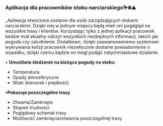 ### Aplikacja dla pracowników stoku narciarskiego⛷❄️⛰️


_Aplikacja stworzona zostanie dla osób zarządzających stokami narciarskimi. Dzięki niej w jednym miejscu będą mieli oni pogdgląd na
wszystkie trasy i klientów. Korzystając tylko z jednej aplikacji pracownik bedzie miał akualny odczyt wszystkich niezbędnych informacji, takich jak 
pogoda czy zaludnienie. Dodatkowo, dzięki zaawansowanemu systemowi wykrywania kolizji pracownik niezwłocznie dostanie powiadomienie o wypadku, dzięki
czemu będzie on mógł podjąć natychmiastowe działanie.
 

• **Umożliwia śledzenie na bieżąco pogody na stoku:**
  - Temperatura
  - Opady atmosferyczne
  - Wiatr (kierunek i prędkość)
  
**•Pokazuje poszczególne trasy**
  - Otwarta/Zamknięta
  - Stopień trudności 
  - Poglądowy schemat trasy
  - Możliwość zamknięcia/otwarcia poszczególnej trasy
